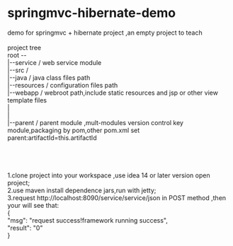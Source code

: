 # springmvc-hibernate-demo<br>
demo for springmvc +  hibernate project ,an empty project to teach<br>
<br>
project tree<br>
root --<br>
     |--service / web service module<br>
       |--src /<br>
       |--java /  java class files path<br>
       |--resources / configuration files path<br>
       |--webapp / webroot path,include static resources and jsp or other view template files<br>
     |<br>
     |<br>
     |--parent / parent module ,mult-modules version control key module,packaging by pom,other pom.xml set<br> parent:artifactId=this.artifactId<br>
<br>
<br>
<br>
<br>
1.clone project into your workspace ,use idea 14 or later version open project;<br>
2.use maven install dependence jars,run with jetty;<br>
3.request http://localhost:8090/service/service/json in POST method ,then your will see that:<br>
{<br>
  "msg": "request success!framework running success",<br>
  "result": "0"<br>
}<br>

